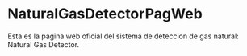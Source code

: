 # NaturalGasDetectorPagWeb
Esta es la pagina web oficial del sistema de deteccion de gas natural: Natural Gas Detector.
